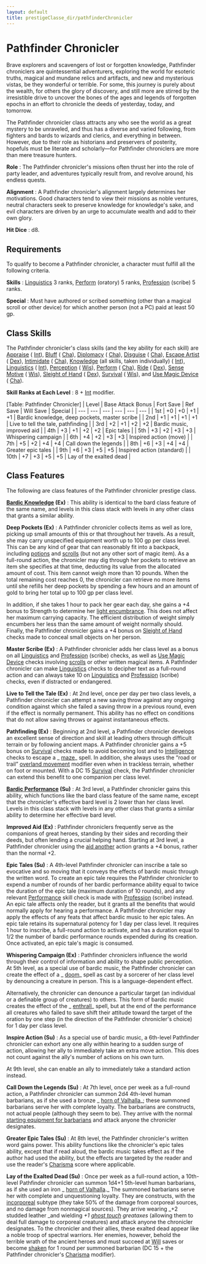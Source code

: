 ```yaml
---
layout: default
title: prestigeClasse_dir/pathfinderChronicler
---
```

# Pathfinder Chronicler

Brave explorers and scavengers of lost or forgotten knowledge, Pathfinder chroniclers are quintessential adventurers, exploring the world for esoteric truths, magical and mundane relics and artifacts, and new and mysterious vistas, be they wonderful or terrible. For some, this journey is purely about the wealth, for others the glory of discovery, and still more are stirred by the irresistible drive to uncover the bones of the ages and legends of forgotten epochs in an effort to chronicle the deeds of yesterday, today, and tomorrow.

The Pathfinder chronicler class attracts any who see the world as a great mystery to be unraveled, and thus has a diverse and varied following, from fighters and bards to wizards and clerics, and everything in between. However, due to their role as historians and preservers of posterity, hopefuls must be literate and scholarly—for Pathfinder chroniclers are more than mere treasure hunters.

**Role** : The Pathfinder chronicler's missions often thrust her into the role of party leader, and adventures typically result from, and revolve around, his endless quests.

**Alignment** : A Pathfinder chronicler's alignment largely determines her motivations. Good characters tend to view their missions as noble ventures, neutral characters seek to preserve knowledge for knowledge's sake, and evil characters are driven by an urge to accumulate wealth and add to their own glory.

**Hit Dice** : d8.

## Requirements

To qualify to become a Pathfinder chronicler, a character must fulfill all the following criteria.

**Skills** : [Linguistics](../skill_dir/linguistics#_linguistics) 3 ranks, [Perform](../skill_dir/perform#_perform) (oratory) 5 ranks, [Profession](../skill_dir/profession#_profession) (scribe) 5 ranks.

**Special** : Must have authored or scribed something (other than a magical scroll or other device) for which another person (not a PC) paid at least 50 gp.

## Class Skills

The Pathfinder chronicler's class skills (and the key ability for each skill) are [Appraise](../skill_dir/appraise#_appraise) ( [Int](../gettingStarted#_intelligence)), [Bluff](../skill_dir/bluff#_bluff) ( [Cha](../gettingStarted#_charisma-new)), [Diplomacy](../skill_dir/diplomacy#_diplomacy) ( [Cha](../gettingStarted#_charisma-new)), [Disguise](../skill_dir/disguise#_disguise) ( [Cha](../gettingStarted#_charisma-new)), [Escape Artist](../skill_dir/escapeArtist#_escape-artist) ( [Dex](../gettingStarted#_dexterity)), [Intimidate](../skill_dir/intimidate#_intimidate) ( [Cha](../gettingStarted#_charisma-new)), [Knowledge](../skill_dir/knowledge#_knowledge) (all skills, taken individually) ( [Int](../gettingStarted#_intelligence)), [Linguistics](../skill_dir/linguistics#_linguistics) ( [Int](../gettingStarted#_intelligence)), [Perception](../skill_dir/perception#_perception) ( [Wis](../gettingStarted#_wisdom)), [Perform](../skill_dir/perform#_perform) ( [Cha](../gettingStarted#_charisma-new)), [Ride](../skill_dir/ride#_ride) ( [Dex](../gettingStarted#_dexterity)), [Sense Motive](../skill_dir/senseMotive#_sense-motive) ( [Wis](../gettingStarted#_wisdom)), [Sleight of Hand](../skill_dir/sleightOfHand#_sleight-of-hand) ( [Dex](../gettingStarted#_dexterity)), [Survival](../skill_dir/survival#_survival) ( [Wis](../gettingStarted#_wisdom)), and [Use Magic Device](../skill_dir/useMagicDevice#_use-magic-device) ( [Cha](../gettingStarted#_charisma-new)).

**Skill Ranks at Each Level** : 8 + [Int](../gettingStarted#_intelligence) modifier.

[Table: Pathfinder Chronicler]
| Level | Base Attack Bonus | Fort Save | Ref Save | Will Save | Special |
| --- | --- | --- | --- | --- | --- |
| 1st | +0 | +0 | +1 | +1 | Bardic knowledge, deep pockets, master scribe |
| 2nd | +1 | +1 | +1 | +1 | Live to tell the tale, pathfinding |
| 3rd | +2 | +1 | +2 | +2 | Bardic music, improved aid |
| 4th | +3 | +1 | +2 | +2 | Epic tales |
| 5th | +3 | +2 | +3 | +3 | Whispering campaign |
| 6th | +4 | +2 | +3 | +3 | Inspired action (move) |
| 7th | +5 | +2 | +4 | +4 | Call down the legends |
| 8th | +6 | +3 | +4 | +4 | Greater epic tales |
| 9th | +6 | +3 | +5 | +5 | Inspired action (standard) |
| 10th | +7 | +3 | +5 | +5 | Lay of the exalted dead |

## Class Features

The following are class features of the Pathfinder chronicler prestige class.

**[Bardic Knowledge](../classe_dir/bard#_bardic-knowledge) (Ex)** : This ability is identical to the bard class feature of the same name, and levels in this class stack with levels in any other class that grants a similar ability.

**Deep Pockets (Ex)** : A Pathfinder chronicler collects items as well as lore, picking up small amounts of this or that throughout her travels. As a result, she may carry unspecified equipment worth up to 100 gp per class level. This can be any kind of gear that can reasonably fit into a backpack, including [potions](../magicItem_dir/potions#_potions) and [scrolls](../magicItem_dir/scrolls#_scrolls) (but not any other sort of magic item). As a full-round action, the chronicler may dig through her pockets to retrieve an item she specifies at that time, deducting its value from the allocated amount of cost. This item cannot weigh more than 10 pounds. When the total remaining cost reaches 0, the chronicler can retrieve no more items until she refills her deep pockets by spending a few hours and an amount of gold to bring her total up to 100 gp per class level.

In addition, if she takes 1 hour to pack her gear each day, she gains a +4 bonus to Strength to determine her [light encumbrance](../additionalRules#_carrying-capacity). This does not affect her maximum carrying capacity. The efficient distribution of weight simply encumbers her less than the same amount of weight normally should. Finally, the Pathfinder chronicler gains a +4 bonus on [Sleight of Hand](../skill_dir/sleightOfHand#_sleight-of-hand) checks made to conceal small objects on her person.

**Master Scribe (Ex)** : A Pathfinder chronicler adds her class level as a bonus on all [Linguistics](../skill_dir/linguistics#_linguistics) and [Profession](../skill_dir/profession#_profession) (scribe) checks, as well as [Use Magic Device](../skill_dir/useMagicDevice#_use-magic-device) checks involving [scrolls](../magicItem_dir/scrolls#_scrolls) or other written magical items. A Pathfinder chronicler can make [Linguistics](../skill_dir/linguistics#_linguistics) checks to decipher text as a full-round action and can always take 10 on [Linguistics](../skill_dir/linguistics#_linguistics) and [Profession](../skill_dir/profession#_profession) (scribe) checks, even if distracted or endangered.

**Live to Tell the Tale (Ex)** : At 2nd level, once per day per two class levels, a Pathfinder chronicler can attempt a new saving throw against any ongoing condition against which she failed a saving throw in a previous round, even if the effect is normally permanent. This ability has no effect on conditions that do not allow saving throws or against instantaneous effects.

**Pathfinding (Ex)** : Beginning at 2nd level, a Pathfinder chronicler develops an excellent sense of direction and skill at leading others through difficult terrain or by following ancient maps. A Pathfinder chronicler gains a +5 bonus on [Survival](../skill_dir/survival#_survival) checks made to avoid becoming lost and to [Intelligence](../gettingStarted#_intelligence) checks to escape a _ [maze](../spell_dir/maze#_maze)_ spell. In addition, she always uses the “road or trail” [overland movement](../additionalRules#_overland-movement) modifier even when in trackless terrain, whether on foot or mounted. With a DC 15 [Survival](../skill_dir/survival#_survival) check, the Pathfinder chronicler can extend this benefit to one companion per class level.

**[Bardic Performance](../classe_dir/bard#_bardic-performance) (Su)** : At 3rd level, a Pathfinder chronicler gains this ability, which functions like the bard class feature of the same name, except that the chronicler's effective bard level is 2 lower than her class level. Levels in this class stack with levels in any other class that grants a similar ability to determine her effective bard level.

**Improved Aid (Ex)** : Pathfinder chroniclers frequently serve as the companions of great heroes, standing by their sides and recording their deeds, but often lending a crucial helping hand. Starting at 3rd level, a Pathfinder chronicler using the [aid another](../combat#_aid-another) action grants a +4 bonus, rather than the normal +2.

**Epic Tales (Su)** : A 4th-level Pathfinder chronicler can inscribe a tale so evocative and so moving that it conveys the effects of bardic music through the written word. To create an epic tale requires the Pathfinder chronicler to expend a number of rounds of her bardic performance ability equal to twice the duration of the epic tale (maximum duration of 10 rounds), and any relevant [Performance](../skill_dir/perform#_perform) skill check is made with [Profession](../skill_dir/profession#_profession) (scribe) instead. An epic tale affects only the reader, but it grants all the benefits that would normally apply for hearing a performance. A Pathfinder chronicler may apply the effects of any feats that affect bardic music to her epic tales. An epic tale retains its supernatural potency for 1 day per class level. It requires 1 hour to inscribe, a full-round action to activate, and has a duration equal to 1/2 the number of bardic performance rounds expended during its creation. Once activated, an epic tale's magic is consumed.

**Whispering Campaign (Ex)** : Pathfinder chroniclers influence the world through their control of information and ability to shape public perception. At 5th level, as a special use of bardic music, the Pathfinder chronicler can create the effect of a _ [doom](../spell_dir/doom#_doom)_ spell as cast by a sorcerer of her class level by denouncing a creature in person. This is a language-dependent effect.

Alternatively, the chronicler can denounce a particular target (an individual or a definable group of creatures) to others. This form of bardic music creates the effect of the _ [enthrall](../spell_dir/enthrall#_enthrall)_ spell, but at the end of the performance all creatures who failed to save shift their attitude toward the target of the oration by one step (in the direction of the Pathfinder chronicler's choice) for 1 day per class level.

**Inspire Action (Su)** : As a special use of bardic music, a 6th-level Pathfinder chronicler can exhort any one ally within hearing to a sudden surge of action, allowing her ally to immediately take an extra move action. This does not count against the ally's number of actions on his own turn.

At 9th level, she can enable an ally to immediately take a standard action instead.

**Call Down the Legends (Su)** : At 7th level, once per week as a full-round action, a Pathfinder chronicler can summon 2d4 4th-level human barbarians, as if she used a bronze _ [horn of Valhalla](../magicItem_dir/wondrousItems#_horn-of-valhalla)_; these summoned barbarians serve her with complete loyalty. The barbarians are constructs, not actual people (although they seem to be). They arrive with the normal [starting equipment for barbarians](../creatingNPCs#_step-6-gear) and attack anyone the chronicler designates.

**Greater Epic Tales (Su)** : At 8th level, the Pathfinder chronicler's written word gains power. This ability functions like the chronicler's epic tales ability, except that if read aloud, the bardic music takes effect as if the author had used the ability, but the effects are targeted by the reader and use the reader's [Charisma](../gettingStarted#_charisma-new) score where applicable.

**Lay of the Exalted Dead (Su)** : Once per week as a full-round action, a 10th-level Pathfinder chronicler can summon 1d4+1 5th-level human barbarians, as if she used an iron _ [horn of Valhalla](../magicItem_dir/wondrousItems#_horn-of-valhalla)._ The summoned barbarians serve her with complete and unquestioning loyalty. They are constructs, with the [incorporeal](../glossary#_incorporeal) subtype (they take 50% of the damage from corporeal sources, and no damage from nonmagical sources). They arrive wearing _+2 studded leather _and wielding _+1 [ghost touch](../magicItem_dir/weapons#_weapons-ghost-touch) greataxes_ (allowing them to deal full damage to corporeal creatures) and attack anyone the chronicler designates. To the chronicler and their allies, these exalted dead appear like a noble troop of spectral warriors. Her enemies, however, behold the terrible wrath of the ancient heroes and must succeed at [Will](../combat#_will) saves or become [shaken](../glossary#_shaken) for 1 round per summoned barbarian (DC 15 + the Pathfinder chronicler's [Charisma](../gettingStarted#_charisma-new) modifier).

